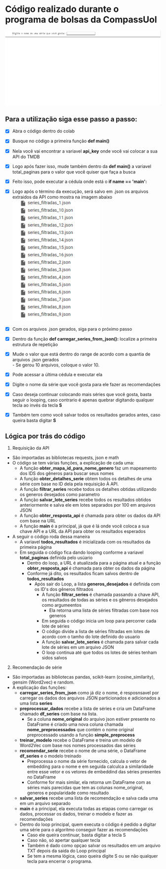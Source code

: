 # Código realizado durante o programa de bolsas da CompassUol 

![gif](imgs/exemplo.gif)


## Para a utilização siga esse passo a passo:
- [x] Abra o código dentro do colab
- [x] Busque no código a primeira função **def main()**
- [x] Nela você vai encontrar a variavel **api_key** onde você vai colocar a sua API do TMDB
- [x] Logo após fazer isso, mude também dentro da **def main()** a variavel total_paginas para o valor que você quiser que faça a busca
- [x] Feito isso, pode executar a cédula onde está o **if __name__ == '__main__':** 
- [x] Logo após o término da execução, será salvo em .json os arquivos extraidos da API como mostra na imagem abaixo<br>
![Arquivos Json](imgs/arquivosJSON.png)<br>
- [x] Com os arquivos .json gerados, siga para o próximo passo
- [x] Dentro da função **def carregar_series_from_json():** localize a primeira estrutura de repetição<br>
- [x] Mude o valor que está dentro do range de acordo com a quantia de arquivos .json gerados <br>
      - Se gerou 10 arquivos, coloque o valor 10.
- [x] Pode acessar a última cédula e executar ela
- [x] Digite o nome da série que você gosta para ele fazer as recomendações
- [x] Caso deseja continuar colocando mais séries que você gosta, basta seguir o looping, caso contrario é apenas quebrar digitando qualquer tecla ao invés da tecla **S**
- [X] Também tem como você salvar todos os resultados gerados antes, caso queira basta digitar **S**





## Lógica por trás do código 
1. Requisição da API
  - São importadas as bibliotecas requests, json e math
  - O código se tem várias funções, a explicação de cada uma:
     - A função **obter_mapa_id_para_nome_genero** faz um mapeamento dos IDS dos gêneros para buscar seus nomes
     - A função **obter_detalhes_serie** obtem todos os detalhes de uma série com base no ID dela pela requisição À API.
     - A função **filtrar_series** recebe todos os detalhes obtidas utilizando os generos desejados como parametro
     - A função **salvar_lote_series** recebe todos os resultados obtidos anteriormente e salva ele em lotes separados por 100 em arquivos JSON
     - A função **obter_resposta_api** é chamada para obter os dados da API com base na URL
     - A função **main** é a principal, já que é lá onde você coloca a sua chave API e a URL da API para obter os resultados esperados
  - A seguir o código roda dessa maneira
    -  A variavel **todos_resultados** é inicializada com os resultados da primeira página
      - Em seguida o código fica dando looping conforme a variavel **total_paginas** definida pelo usúario
        - Dentro do loop, a URL é atualizada para a página atual e a função **obter_resposta_api** é chamada para obter os dados da página
        - Conforme já dito, os resultados ficam salvos dentro de **todos_resultados**
          - Após sair do Loop, a lista **generos_desejados** é definida com os ID's dos gêneros filtrados
            - A função **filtrar_series** é chamada passando a chave API, os resultados de todas as séries e os gêneros desejados como argumeentos
              - Ela retorna uma lista de séries filtradas com base nos generos
            - Em seguida o código inicia um loop para percorrer cada lote de séries
            - O código divide a lista de séries filtradas em lotes de acordo com o tamho do lote definido do usuario
            - A função **salvar_lote_series** é chamada para salvar cada lote de séries em um arquivo JSON
            - O loop continua até que todos os lotes de séries tenham sidos salvos
              
2. Recomendação de série
  - São importadas as bibliotecas pandas, scikit-learn (cosine_similarity), gensim (Word2vec) e random.
  - A explicação das funções:
    - **carregar_series_from_json** como já diz o nome, é resposnsavel por carregar os dados dos arquivos JSON particionados e adicionados a uma lista **series**
    - **preprocessar_dados** recebe a lista de séries e cria um DataFrame chamado **df_series** com base na lista.
      - Se a coluna **nome_original** do arquivo json estiver presente no DataFrame é criado uma nova coluna chamada **nome_preprocessados** que contém o nome original preprocessado usando a função **simple_preprocess**
    - **treinar_modelo** recebe o DataFrame e treina um modelo de Word2Vec com base nos nomes processados das séries
    - **recomendar_serie** recebe o nome de uma série, o DataFrame **df_series** e o modelo treinado
      - Preprocessa o nome da série fornecido, calcula o vetor de embedding para o nome e em seguida calculca a similaridade entre esse vetor e os vetores de embeddind das séries presentes no DataFrame
      - Conforme for mais similar, ela retorna um DataFrame com as séries mais parecidas que tem as colunas nome_original, generos e popularidade como resultado
    - **salvar_series** recebe uma lista de recomendação e salva cada uma em um arquivo separado
    - **main** é a principal, ela executa todas as etapas como carregar os dados, processar os dados, treinar o modelo e fazer as recomendações
    - Dentro do loop principal, quem executa o código é pedido a digitar uma série para o algoritmo conseguir fazer as recomendações
      - Caso ele queira continuar, basta digitar a tecla S
      - Caso não, só apertar qualquer tecla
      - Também é dado como opçao salvar os resultados em um arquivo TXT depois da saida do Loop principal
      - Se tem a mesma lógica, caso queira digite S ou se não qualquer tecla para encerrar o programa.

